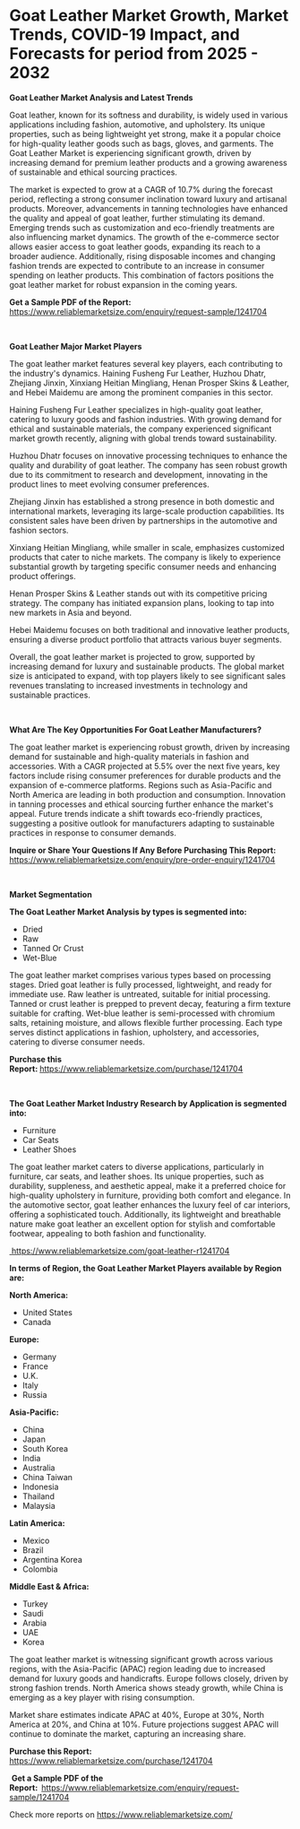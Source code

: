 <p><h1>Goat Leather Market Growth, Market Trends, COVID-19 Impact, and Forecasts for period from 2025 - 2032</h1></p><p><strong>Goat Leather Market Analysis and Latest Trends</strong></p>
<p><p>Goat leather, known for its softness and durability, is widely used in various applications including fashion, automotive, and upholstery. Its unique properties, such as being lightweight yet strong, make it a popular choice for high-quality leather goods such as bags, gloves, and garments. The Goat Leather Market is experiencing significant growth, driven by increasing demand for premium leather products and a growing awareness of sustainable and ethical sourcing practices.</p><p>The market is expected to grow at a CAGR of 10.7% during the forecast period, reflecting a strong consumer inclination toward luxury and artisanal products. Moreover, advancements in tanning technologies have enhanced the quality and appeal of goat leather, further stimulating its demand. Emerging trends such as customization and eco-friendly treatments are also influencing market dynamics. The growth of the e-commerce sector allows easier access to goat leather goods, expanding its reach to a broader audience. Additionally, rising disposable incomes and changing fashion trends are expected to contribute to an increase in consumer spending on leather products. This combination of factors positions the goat leather market for robust expansion in the coming years.</p></p>
<p><strong>Get a Sample PDF of the Report:&nbsp;</strong> <a href="https://www.reliablemarketsize.com/enquiry/request-sample/1241704?utm_campaign=1833&utm_medium=2&utm_source=Github&utm_content=ia&utm_term=08022025&utm_id=goat-leather">https://www.reliablemarketsize.com/enquiry/request-sample/1241704</a></p>
<p>&nbsp;</p>
<p><strong>Goat Leather Major Market Players</strong></p>
<p><p>The goat leather market features several key players, each contributing to the industry's dynamics. Haining Fusheng Fur Leather, Huzhou Dhatr, Zhejiang Jinxin, Xinxiang Heitian Mingliang, Henan Prosper Skins & Leather, and Hebei Maidemu are among the prominent companies in this sector.</p><p>Haining Fusheng Fur Leather specializes in high-quality goat leather, catering to luxury goods and fashion industries. With growing demand for ethical and sustainable materials, the company experienced significant market growth recently, aligning with global trends toward sustainability.</p><p>Huzhou Dhatr focuses on innovative processing techniques to enhance the quality and durability of goat leather. The company has seen robust growth due to its commitment to research and development, innovating in the product lines to meet evolving consumer preferences.</p><p>Zhejiang Jinxin has established a strong presence in both domestic and international markets, leveraging its large-scale production capabilities. Its consistent sales have been driven by partnerships in the automotive and fashion sectors.</p><p>Xinxiang Heitian Mingliang, while smaller in scale, emphasizes customized products that cater to niche markets. The company is likely to experience substantial growth by targeting specific consumer needs and enhancing product offerings.</p><p>Henan Prosper Skins & Leather stands out with its competitive pricing strategy. The company has initiated expansion plans, looking to tap into new markets in Asia and beyond.</p><p>Hebei Maidemu focuses on both traditional and innovative leather products, ensuring a diverse product portfolio that attracts various buyer segments. </p><p>Overall, the goat leather market is projected to grow, supported by increasing demand for luxury and sustainable products. The global market size is anticipated to expand, with top players likely to see significant sales revenues translating to increased investments in technology and sustainable practices.</p></p>
<p>&nbsp;</p>
<p><strong>What Are The Key Opportunities For Goat Leather Manufacturers?</strong></p>
<p><p>The goat leather market is experiencing robust growth, driven by increasing demand for sustainable and high-quality materials in fashion and accessories. With a CAGR projected at 5.5% over the next five years, key factors include rising consumer preferences for durable products and the expansion of e-commerce platforms. Regions such as Asia-Pacific and North America are leading in both production and consumption. Innovation in tanning processes and ethical sourcing further enhance the market's appeal. Future trends indicate a shift towards eco-friendly practices, suggesting a positive outlook for manufacturers adapting to sustainable practices in response to consumer demands.</p></p>
<p><strong>Inquire or Share Your Questions If Any Before Purchasing This Report:</strong> <a href="https://www.reliablemarketsize.com/enquiry/pre-order-enquiry/1241704?utm_campaign=1833&utm_medium=2&utm_source=Github&utm_content=ia&utm_term=08022025&utm_id=goat-leather">https://www.reliablemarketsize.com/enquiry/pre-order-enquiry/1241704</a></p>
<p>&nbsp;</p>
<p><strong>Market Segmentation</strong></p>
<p><strong>The Goat Leather Market Analysis by types is segmented into:</strong></p>
<p><ul><li>Dried</li><li>Raw</li><li>Tanned Or Crust</li><li>Wet-Blue</li></ul></p>
<p><p>The goat leather market comprises various types based on processing stages. Dried goat leather is fully processed, lightweight, and ready for immediate use. Raw leather is untreated, suitable for initial processing. Tanned or crust leather is prepped to prevent decay, featuring a firm texture suitable for crafting. Wet-blue leather is semi-processed with chromium salts, retaining moisture, and allows flexible further processing. Each type serves distinct applications in fashion, upholstery, and accessories, catering to diverse consumer needs.</p></p>
<p><strong>Purchase this Report:&nbsp;</strong><a href="https://www.reliablemarketsize.com/purchase/1241704?utm_campaign=1833&utm_medium=2&utm_source=Github&utm_content=ia&utm_term=08022025&utm_id=goat-leather">https://www.reliablemarketsize.com/purchase/1241704</a></p>
<p>&nbsp;</p>
<p><strong>The Goat Leather Market Industry Research by Application is segmented into:</strong></p>
<p><ul><li>Furniture</li><li>Car Seats</li><li>Leather Shoes</li></ul></p>
<p><p>The goat leather market caters to diverse applications, particularly in furniture, car seats, and leather shoes. Its unique properties, such as durability, suppleness, and aesthetic appeal, make it a preferred choice for high-quality upholstery in furniture, providing both comfort and elegance. In the automotive sector, goat leather enhances the luxury feel of car interiors, offering a sophisticated touch. Additionally, its lightweight and breathable nature make goat leather an excellent option for stylish and comfortable footwear, appealing to both fashion and functionality.</p></p>
<p><a href="https://www.reliablemarketsize.com/goat-leather-r1241704?utm_campaign=1833&utm_medium=2&utm_source=Github&utm_content=ia&utm_term=08022025&utm_id=goat-leather">&nbsp;https://www.reliablemarketsize.com/goat-leather-r1241704</a></p>
<p><strong>In terms of Region, the Goat Leather Market Players available by Region are:</strong></p>
<p>
    <p> <strong> North America: </strong>
        <ul>
            <li>United States</li>
            <li>Canada</li>
        </ul>
        </p> 
    <p> <strong> Europe: </strong>
        <ul>
            <li>Germany</li>
            <li>France</li>
            <li>U.K.</li>
            <li>Italy</li>
            <li>Russia</li>
        </ul>
        </p> 
    <p> <strong> Asia-Pacific: </strong>
        <ul>
            <li>China</li>
            <li>Japan</li>
            <li>South Korea</li>
            <li>India</li>
            <li>Australia</li>
            <li>China Taiwan</li>
            <li>Indonesia</li>
            <li>Thailand</li>
            <li>Malaysia</li>
        </ul>
        </p> 
    <p> <strong> Latin America: </strong>
        <ul>
            <li>Mexico</li>
            <li>Brazil</li>
            <li>Argentina Korea</li>
            <li>Colombia</li>
        </ul>
        </p> 
    <p> <strong> Middle East & Africa: </strong>
        <ul>
            <li>Turkey</li>
            <li>Saudi</li>
            <li>Arabia</li>
            <li>UAE</li>
            <li>Korea</li>
        </ul>
    </p>
    </p>
<p><p>The goat leather market is witnessing significant growth across various regions, with the Asia-Pacific (APAC) region leading due to increased demand for luxury goods and handicrafts. Europe follows closely, driven by strong fashion trends. North America shows steady growth, while China is emerging as a key player with rising consumption. </p><p>Market share estimates indicate APAC at 40%, Europe at 30%, North America at 20%, and China at 10%. Future projections suggest APAC will continue to dominate the market, capturing an increasing share.</p></p>
<p><strong>Purchase this Report: </strong><a href="https://www.reliablemarketsize.com/purchase/1241704?utm_campaign=1833&utm_medium=2&utm_source=Github&utm_content=ia&utm_term=08022025&utm_id=goat-leather">https://www.reliablemarketsize.com/purchase/1241704</a></p>
<p>&nbsp;<strong>Get a Sample PDF of the Report:&nbsp;&nbsp;</strong><a href="https://www.reliablemarketsize.com/enquiry/request-sample/1241704?utm_campaign=1833&utm_medium=2&utm_source=Github&utm_content=ia&utm_term=08022025&utm_id=goat-leather">https://www.reliablemarketsize.com/enquiry/request-sample/1241704</a></p>
<p><strong></strong></p>
<p>Check more reports on <a href="https://www.reliablemarketsize.com/?utm_campaign=1833&utm_medium=2&utm_source=Github&utm_content=ia&utm_term=08022025&utm_id=goat-leather">https://www.reliablemarketsize.com/</a></p>